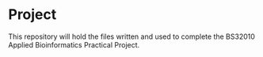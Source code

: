 Project
=======
This repository will hold the files written and used to complete the BS32010 Applied Bioinformatics Practical Project.
